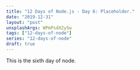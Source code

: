 ```yaml
---
title: "12 Days of Node.js - Day 6: Placeholder."
date: "2019-12-31"
layout: "post"
unsplashArgs: WPmPsdX2ySw
tags: ["12-days-of-node"]
series: "12-days-of-node"
draft: true
---
```


This is the sixth day of node.
